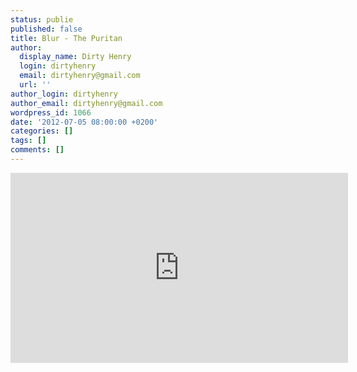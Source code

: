 ```yaml
---
status: publie
published: false
title: Blur - The Puritan
author:
  display_name: Dirty Henry
  login: dirtyhenry
  email: dirtyhenry@gmail.com
  url: ''
author_login: dirtyhenry
author_email: dirtyhenry@gmail.com
wordpress_id: 1066
date: '2012-07-05 08:00:00 +0200'
categories: []
tags: []
comments: []
---
```

<iframe width="540" height="304" src="http://www.youtube.com/embed/EuDUImvxm7Q" frameborder="0" allowfullscreen></iframe>
